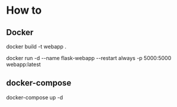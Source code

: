 # How to
## Docker
docker build -t webapp .

docker run -d --name flask-webapp --restart always -p 5000:5000 webapp:latest

## docker-compose
docker-compose up -d
